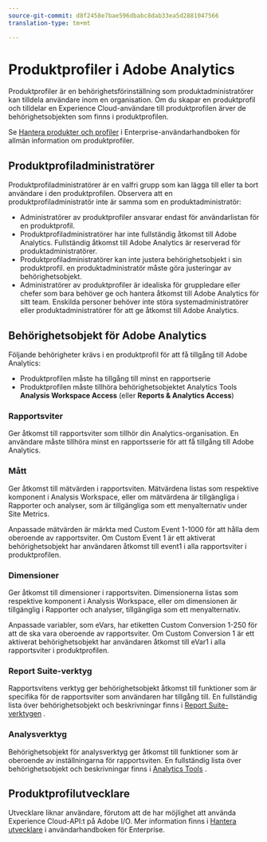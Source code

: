 ```yaml
---
source-git-commit: d8f2458e7bae596dbabc8dab33ea5d2881047566
translation-type: tm+mt

---
```

# Produktprofiler i Adobe Analytics

Produktprofiler är en behörighetsförinställning som produktadministratörer kan tilldela användare inom en organisation. Om du skapar en produktprofil och tilldelar en Experience Cloud-användare till produktprofilen ärver de behörighetsobjekten som finns i produktprofilen.

Se [Hantera produkter och profiler](https://helpx.adobe.com/enterprise/using/manage-products-and-profiles.html) i Enterprise-användarhandboken för allmän information om produktprofiler.

## Produktprofiladministratörer

Produktprofiladministratörer är en valfri grupp som kan lägga till eller ta bort användare i den produktprofilen. Observera att en produktprofiladministratör inte är samma som en produktadministratör:

* Administratörer av produktprofiler ansvarar endast för användarlistan för en produktprofil.
* Produktprofiladministratörer har inte fullständig åtkomst till Adobe Analytics. Fullständig åtkomst till Adobe Analytics är reserverad för produktadministratörer.
* Produktprofiladministratörer kan inte justera behörighetsobjekt i sin produktprofil. en produktadministratör måste göra justeringar av behörighetsobjekt.
* Administratörer av produktprofiler är idealiska för gruppledare eller chefer som bara behöver ge och hantera åtkomst till Adobe Analytics för sitt team. Enskilda personer behöver inte störa systemadministratörer eller produktadministratörer för att ge åtkomst till Adobe Analytics.

## Behörighetsobjekt för Adobe Analytics

Följande behörigheter krävs i en produktprofil för att få tillgång till Adobe Analytics:

* Produktprofilen måste ha tillgång till minst en rapportserie
* Produktprofilen måste tillhöra behörighetsobjektet Analytics Tools **Analysis Workspace Access** (eller **Reports &amp; Analytics Access**)

### Rapportsviter

Ger åtkomst till rapportsviter som tillhör din Analytics-organisation. En användare måste tillhöra minst en rapportsserie för att få tillgång till Adobe Analytics.

### Mått

Ger åtkomst till mätvärden i rapportsviten. Mätvärdena listas som respektive komponent i Analysis Workspace, eller om mätvärdena är tillgängliga i Rapporter och analyser, som är tillgängliga som ett menyalternativ under Site Metrics.

Anpassade mätvärden är märkta med Custom Event 1-1000 för att hålla dem oberoende av rapportsviter. Om Custom Event 1 är ett aktiverat behörighetsobjekt har användaren åtkomst till event1 i alla rapportsviter i produktprofilen.

### Dimensioner

Ger åtkomst till dimensioner i rapportsviten. Dimensionerna listas som respektive komponent i Analysis Workspace, eller om dimensionen är tillgänglig i Rapporter och analyser, tillgängliga som ett menyalternativ.

Anpassade variabler, som eVars, har etiketten Custom Conversion 1-250 för att de ska vara oberoende av rapportsviter. Om Custom Conversion 1 är ett aktiverat behörighetsobjekt har användaren åtkomst till eVar1 i alla rapportsviter i produktprofilen.

### Report Suite-verktyg

Rapportsvitens verktyg ger behörighetsobjekt åtkomst till funktioner som är specifika för de rapportsviter som användaren har tillgång till. En fullständig lista över behörighetsobjekt och beskrivningar finns i [Report Suite-verktygen](report-suite-tools.md) .

### Analysverktyg

Behörighetsobjekt för analysverktyg ger åtkomst till funktioner som är oberoende av inställningarna för rapportsviten. En fullständig lista över behörighetsobjekt och beskrivningar finns i [Analytics Tools](analytics-tools.md) .

## Produktprofilutvecklare

Utvecklare liknar användare, förutom att de har möjlighet att använda Experience Cloud-API:t på Adobe I/O. Mer information finns i [Hantera utvecklare](https://helpx.adobe.com/enterprise/using/manage-developers.html) i användarhandboken för Enterprise.
